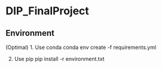 # DIP_FinalProject

## Environment
(Optimal) 1. Use conda
conda env create -f requirements.yml 

2. Use pip
pip install -r environment.txt
